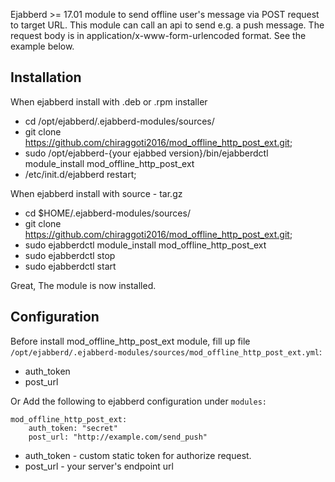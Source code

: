 Ejabberd >= 17.01 module to send offline user's message via POST request to target URL.
This module can call an api to send e.g. a push message. 
The request body is in application/x-www-form-urlencoded format. See the example below.


Installation
------------

When ejabberd install with .deb or .rpm installer 

-    cd /opt/ejabberd/.ejabberd-modules/sources/
-    git clone https://github.com/chiraggoti2016/mod_offline_http_post_ext.git;
-    sudo /opt/ejabberd-{your ejabbed version}/bin/ejabberdctl module_install mod_offline_http_post_ext
-	 /etc/init.d/ejabberd restart;

When ejabberd install with source - tar.gz

-    cd $HOME/.ejabberd-modules/sources/
-    git clone https://github.com/chiraggoti2016/mod_offline_http_post_ext.git;
-	 sudo ejabberdctl module_install mod_offline_http_post_ext
-	 sudo ejabberdctl stop
-	 sudo ejabberdctl start

Great, The module is now installed.

Configuration
-------------

Before install mod_offline_http_post_ext module, fill up file `/opt/ejabberd/.ejabberd-modules/sources/mod_offline_http_post_ext.yml`:
-	auth_token
-	post_url

Or Add the following to ejabberd configuration under `modules:`

```
mod_offline_http_post_ext:
    auth_token: "secret"
    post_url: "http://example.com/send_push"
```

-    auth_token - custom static token for authorize request.
-    post_url - your server's endpoint url

